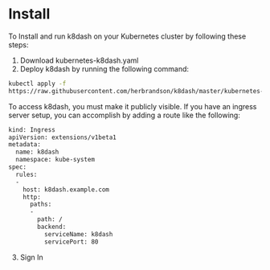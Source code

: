 # Install 

To Install and run k8dash on your Kubernetes cluster by following these steps:
1. Download kubernetes-k8dash.yaml
2. Deploy k8dash by running the following command:
```sh
kubectl apply -f 
https://raw.githubusercontent.com/herbrandson/k8dash/master/kubernetes-k8dash.yaml
```
To access k8dash, you must make it publicly visible. If you have an ingress server setup, you can accomplish by adding a route like the following:
```sh
kind: Ingress
apiVersion: extensions/v1beta1
metadata:
  name: k8dash
  namespace: kube-system
spec:
  rules:
  -
    host: k8dash.example.com
    http:
      paths:
      -
        path: /
        backend:
          serviceName: k8dash
          servicePort: 80
```
3. Sign In
   